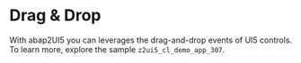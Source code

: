 # Drag & Drop

With abap2UI5 you can leverages the drag-and-drop events of UI5 controls. To learn more, explore the sample `z2ui5_cl_demo_app_307`.